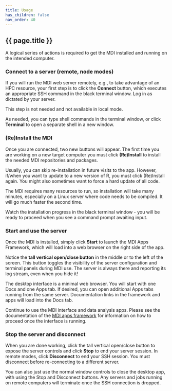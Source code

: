 ```yaml
---
title: Usage
has_children: false
nav_order: 40
---
```


## {{ page.title }}

A logical series of actions is required to get the
MDI installed and running on the intended computer.

### Connect to a server (remote, node modes)

If you will run the MDI web server remotely, e.g.,
to take advantage of an HPC resource, your first
step is to click the **Connect** button, which 
executes an appropriate SSH command in the black
terminal window.  Log in as dictated by your server.

This step is not needed and not available in local mode.

As needed, you can type shell commands in the terminal window,
or click **Terminal** to open a separate shell in a new window.

### (Re)Install the MDI

Once you are connected, two new buttons will appear.
The first time you are working on a new target computer 
you must click **(Re)Install** to install the needed MDI repositories
and packages.

Usually, you can skip re-installation in future visits to the app.
However, if/when you want to update to a new version of R, you must
click (Re)Install again. You might also sometimes want to
force a hard update of all code.

The MDI requires many resources to run, so installation 
will take many minutes, especially on a Linux server where code
needs to be compiled. It will go much faster the second time. 

Watch the installation progress in the black terminal window - 
you will be ready to proceed when you see a command prompt
awaiting input.

### Start and use the server

Once the MDI is installed, simply click **Start** to launch the 
MDI Apps Framework, which will load into a web browser on the right
side of the app.

Notice the **tall vertical open/close button** in the middle or to the
left of the screen. This button toggles the visibility of the server
configuration and terminal panels during MDI use. The server is always
there and reporting its log stream, even when you hide it!

The desktop interface is a minimal web browser. You will
start with one Docs and one Apps tab. If desired, you can open 
additional Apps tabs running from the same server. Documentation links
in the framework and apps will load into the Docs tab.

Continue to use the MDI interface and data analysis apps. Please see
the documentation of the 
[MDI apps framework](/mdi-apps-framework)
for information on how to proceed once the interface is running.

### Stop the server and disconnect

When you are done working, click the tall vertical open/close button
to expose the server controls and click **Stop** to end your 
server session. In remote modes, click **Disconnect**
to end your SSH session. You must disconnect before re-connecting
to a different server.

You can also just use the normal window controls to close the desktop app,
with using the Stop and Disconnect buttons.
Any servers and jobs running on remote computers will terminate
once the SSH connection is dropped. 
